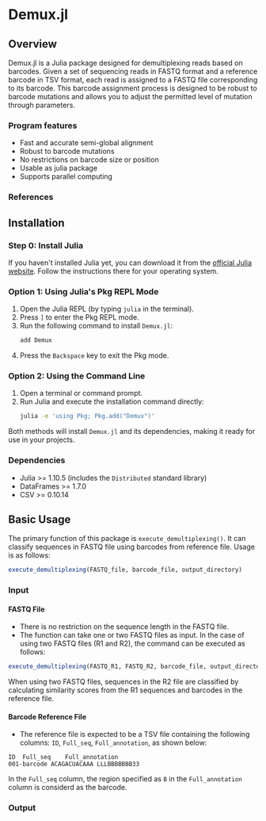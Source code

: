 # Demux.jl

## Overview
Demux.jl is a Julia package designed for demultiplexing reads based on barcodes. Given a set of sequencing reads in FASTQ format and a reference barcode in TSV format, each read is assigned to a FASTQ file corresponding to its barcode. This barcode assignment process is designed to be robust to barcode mutations and allows you to adjust the permitted level of mutation through parameters.

### Program features
* Fast and accurate semi-global alignment
* Robust to barcode mutations
* No restrictions on barcode size or position
* Usable as julia package
* Supports parallel computing

### References

## Installation

### Step 0: Install Julia
If you haven't installed Julia yet, you can download it from the [official Julia website](https://julialang.org/downloads/). Follow the instructions there for your operating system.

### Option 1: Using Julia's Pkg REPL Mode
1. Open the Julia REPL (by typing `julia` in the terminal).
2. Press `]` to enter the Pkg REPL mode.
3. Run the following command to install `Demux.jl`:
    ```julia
    add Demux
    ```
4. Press the `Backspace` key to exit the Pkg mode.

### Option 2: Using the Command Line
1. Open a terminal or command prompt.
2. Run Julia and execute the installation command directly:
    ```bash
    julia -e 'using Pkg; Pkg.add("Demux")'
    ```

Both methods will install `Demux.jl` and its dependencies, making it ready for use in your projects.

### Dependencies
* Julia >= 1.10.5 (includes the `Distributed` standard library)
* DataFrames >= 1.7.0
* CSV >= 0.10.14

## Basic Usage

The primary function of this package is `execute_demultiplexing()`. It can classify sequences in FASTQ file using barcodes from reference file. Usage is as follows:
```Julia
execute_demultiplexing(FASTQ_file, barcode_file, output_directory)
```

### Input

#### FASTQ File
* There is no restriction on the sequence length in the FASTQ file.
* The function can take one or two FASTQ files as input. In the case of using two FASTQ files (R1 and R2), the command can be executed as follows:
```julia
execute_demultiplexing(FASTQ_R1, FASTQ_R2, barcode_file, output_directory)
```
When using two FASTQ files, sequences in the R2 file are classified by calculating similarity scores from the R1 sequences and barcodes in the reference file.

#### Barcode Reference File
* The reference file is expected to be a TSV file containing the following columns: `ID`, `Full_seq`, `Full_annotation`, as shown below:
```
ID  Full_seq	Full_annotation
001-barcode ACAGACUACAAA LLLBBBBBBB33
```
In the `Full_seq` column, the region specified as `B` in the `Full_annotation` column is considerd as the barcode.

### Output

